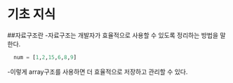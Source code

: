 # 기초 지식
##자료구조란
-자료구조는 개발자가 효율적으로 사용할 수 있도록 정리하는 방법을 말한다. 
```python
  num = [1,2,15,6,8,9]
```
-이렇게 array구조를 사용하면 더 효율적으로 저장하고 관리할 수 있다. 
